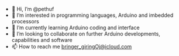 - 👋 Hi, I’m @pethuf
- 👀 I’m interested in programming languages, Arduino and imbedded processors
- 🌱 I’m currently learning Arduino coding and interface
- 💞️ I’m looking to collaborate on further Arduino developments, capabilities and software
- 📫 How to reach me bringer_giringOj@icloud.com

<!---
pethuf/pethuf is a ✨ special ✨ repository because its `README.md` (this file) appears on your GitHub profile.
You can click the Preview link to take a look at your changes.
--->
